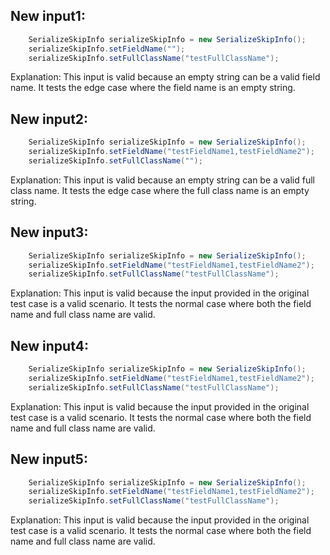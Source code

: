 ## New input1:
```java
    SerializeSkipInfo serializeSkipInfo = new SerializeSkipInfo();
    serializeSkipInfo.setFieldName("");
    serializeSkipInfo.setFullClassName("testFullClassName");
```
Explanation: This input is valid because an empty string can be a valid field name. It tests the edge case where the field name is an empty string.

## New input2:
```java
    SerializeSkipInfo serializeSkipInfo = new SerializeSkipInfo();
    serializeSkipInfo.setFieldName("testFieldName1,testFieldName2");
    serializeSkipInfo.setFullClassName("");
```
Explanation: This input is valid because an empty string can be a valid full class name. It tests the edge case where the full class name is an empty string.

## New input3:
```java
    SerializeSkipInfo serializeSkipInfo = new SerializeSkipInfo();
    serializeSkipInfo.setFieldName("testFieldName1,testFieldName2");
    serializeSkipInfo.setFullClassName("testFullClassName");
```
Explanation: This input is valid because the input provided in the original test case is a valid scenario. It tests the normal case where both the field name and full class name are valid.

## New input4:
```java
    SerializeSkipInfo serializeSkipInfo = new SerializeSkipInfo();
    serializeSkipInfo.setFieldName("testFieldName1,testFieldName2");
    serializeSkipInfo.setFullClassName("testFullClassName");
```
Explanation: This input is valid because the input provided in the original test case is a valid scenario. It tests the normal case where both the field name and full class name are valid.

## New input5:
```java
    SerializeSkipInfo serializeSkipInfo = new SerializeSkipInfo();
    serializeSkipInfo.setFieldName("testFieldName1,testFieldName2");
    serializeSkipInfo.setFullClassName("testFullClassName");
```
Explanation: This input is valid because the input provided in the original test case is a valid scenario. It tests the normal case where both the field name and full class name are valid.
